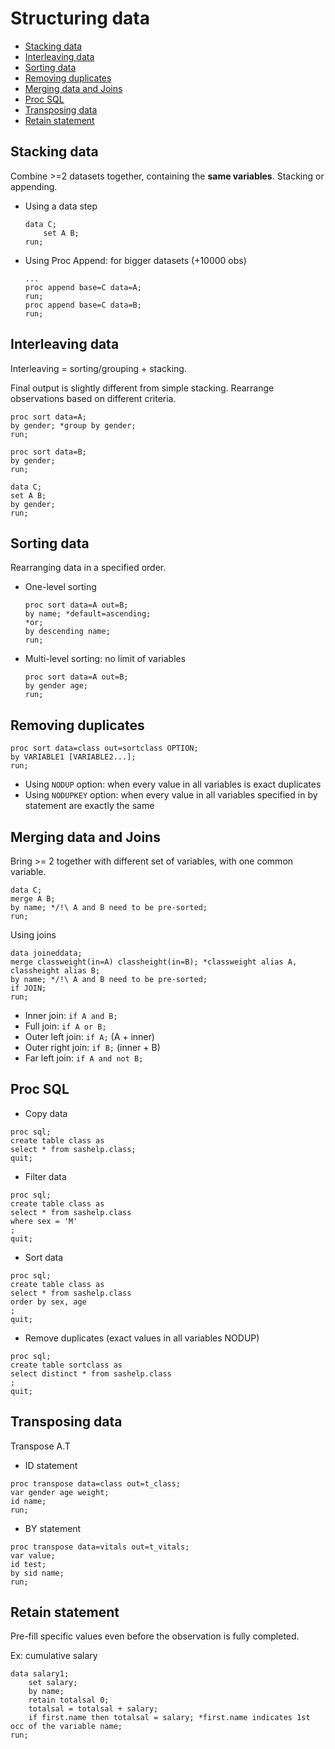 # Structuring data

- [Stacking data](#stacking-data)
- [Interleaving data](#interleaving-data)
- [Sorting data](#sorting-data)
- [Removing duplicates](#removing-duplicates)
- [Merging data and Joins](#merging-data-and-joins)
- [Proc SQL](#proc-sql)
- [Transposing data](#transposing-data)
- [Retain statement](#retain-statement)


## Stacking data
Combine >=2 datasets together, containing the **same variables**. Stacking or appending.

- Using a data step
    ```SAS
    data C;
        set A B;
    run;
    ```
- Using Proc Append: for bigger datasets (+10000 obs)
    ```SAS
    ...
    proc append base=C data=A;
    run;
    proc append base=C data=B;
    run;
    ```

## Interleaving data
Interleaving = sorting/grouping + stacking.

Final output is slightly different from simple stacking. Rearrange observations based on different criteria.
```SAS
proc sort data=A;
by gender; *group by gender;
run;

proc sort data=B;
by gender;
run;

data C;
set A B;
by gender;
run;
```

## Sorting data
Rearranging data in a specified order.

- One-level sorting
    ```SAS
    proc sort data=A out=B;
    by name; *default=ascending;
    *or;
    by descending name; 
    run;
    ```
- Multi-level sorting: no limit of variables
    ```SAS
    proc sort data=A out=B;
    by gender age;
    run;
    ```

## Removing duplicates
```SAS
proc sort data=class out=sortclass OPTION;
by VARIABLE1 [VARIABLE2...];
run;
```

- Using `NODUP` option: when every value in all variables is exact duplicates
- Using `NODUPKEY` option: when every value in all variables specified in by statement are exactly the same

## Merging data and Joins
Bring >= 2 together with different set of variables, with one common variable.

```SAS
data C;
merge A B;
by name; */!\ A and B need to be pre-sorted;
run;
```

Using joins
```SAS
data joineddata;
merge classweight(in=A) classheight(in=B); *classweight alias A, classheight alias B;
by name; */!\ A and B need to be pre-sorted;
if JOIN; 
run;
```

- Inner join: `if A and B;`
- Full join: `if A or B;` 
- Outer left join: `if A;` (A + inner)
- Outer right join: `if B;` (inner + B)
- Far left join: `if A and not B;` 

## Proc SQL

- Copy data
```SAS
proc sql;
create table class as
select * from sashelp.class;
quit;
```

- Filter data
```SAS
proc sql;
create table class as
select * from sashelp.class
where sex = 'M'
;
quit;
```

- Sort data
```SAS
proc sql;
create table class as
select * from sashelp.class
order by sex, age
;
quit;
```

- Remove duplicates (exact values in all variables NODUP)
```SAS
proc sql;
create table sortclass as
select distinct * from sashelp.class
;
quit;
```

## Transposing data
Transpose A.T

- ID statement
```SAS
proc transpose data=class out=t_class;
var gender age weight;
id name;
run;
```

- BY statement
```SAS
proc transpose data=vitals out=t_vitals;
var value;
id test;
by sid name;
run;
```

## Retain statement
Pre-fill specific values even before the observation is fully completed.

Ex: cumulative salary  

```SAS
data salary1;
    set salary;
    by name;
    retain totalsal 0;
    totalsal = totalsal + salary;
    if first.name then totalsal = salary; *first.name indicates 1st occ of the variable name;
run;
```